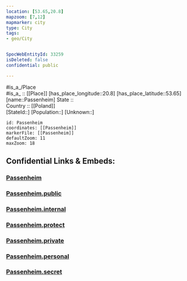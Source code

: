 ```yaml
---
location: [53.65,20.8] 
mapzoom: [7,12] 
mapmarker: city 
type: City
tags:
- geo/City


SpocWebEntityId: 33259
isDeleted: false
confidential: public

---
```

#is_a_/Place  
#is_a_ :: [[Place]] 
[has_place_longitude::20.8] 
[has_place_latitude::53.65] 
[name::Passenheim] 
State ::  
Country :: [[Poland]]  
[StateId::] 
[Population::] 
[Unknown::] 


```leaflet
id: Passenheim
coordinates: [[Passenheim]] 
markerFile: [[Passenheim]] 
defaultZoom: 11 
maxZoom: 18
```


## Confidential Links & Embeds: 

### [Passenheim](/_Standards/Earth/Continent/Europe/Europe~East/Poland/Provinces~Poland/Warmian-Masurian/City/Passenheim.md) 

### [Passenheim.public](/_public/Earth/Continent/Europe/Europe~East/Poland/Provinces~Poland/Warmian-Masurian/City/Passenheim.public.md) 

### [Passenheim.internal](/_internal/Earth/Continent/Europe/Europe~East/Poland/Provinces~Poland/Warmian-Masurian/City/Passenheim.internal.md) 

### [Passenheim.protect](/_protect/Earth/Continent/Europe/Europe~East/Poland/Provinces~Poland/Warmian-Masurian/City/Passenheim.protect.md) 

### [Passenheim.private](/_private/Earth/Continent/Europe/Europe~East/Poland/Provinces~Poland/Warmian-Masurian/City/Passenheim.private.md) 

### [Passenheim.personal](/_personal/Earth/Continent/Europe/Europe~East/Poland/Provinces~Poland/Warmian-Masurian/City/Passenheim.personal.md) 

### [Passenheim.secret](/_secret/Earth/Continent/Europe/Europe~East/Poland/Provinces~Poland/Warmian-Masurian/City/Passenheim.secret.md)

